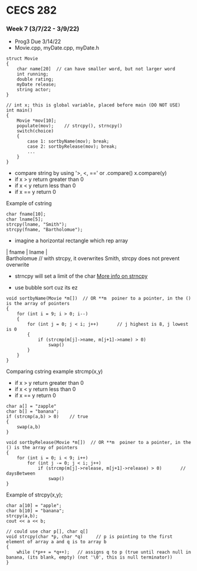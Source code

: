 # CECS 282
### Week 7 (3/7/22 - 3/9/22)

- Prog3 Due 3/14/22 
- Movie.cpp, myDate.cpp, myDate.h

```
struct Movie
{
    char name[20]  // can have smaller word, but not larger word
    int running;
    double rating;
    myDate release;
    string actor;
}

// int x; this is global variable, placed before main (DO NOT USE)
int main()
{
    Movie *mov[10];
    populate(mov);    // strcpy(), strncpy()
    switch(choice)
    {
        case 1: sortbyName(mov); break;
        case 2: sortbyRelease(mov); break;
        ...
    }
}
```

- compare string by using '>, <, ==' or .compare()
x.compare(y)
- if x > y return greater than 0
- if x < y return less than 0
- if x == y return 0

Example of cstring
```
char fname[10];
char lname[5];
strcpy(lname, "Smith");
strcpy(fname, "Bartholomue");
```
- imagine a horizontal rectangle which rep array
<p>| fname | lname |<br>
Bartholomue // with strcpy, it overwrites Smith, strcpy does not prevent overwrite<br></p>

- strncpy will set a limit of the char
[More info on strncpy](https://en.cppreference.com/w/cpp/string/byte/strncpy)

- use bubble sort cuz its ez
```
void sortbyName(Movie *m[])  // OR **m  poiner to a pointer, in the () is the array of pointers
{
    for (int i = 9; i > 0; i--)
    {
        for (int j = 0; j < i; j++)       // j highest is 8, j lowest is 0
        {
            if (strcmp(m[j]->name, m[j+1]->name) > 0)
                swap()
        }
    }
}
```

Comparing cstring example
strcmp(x,y)
- if x > y return greater than 0
- if x < y return less than 0
- if x == y return 0
```
char a[] = "zapple"
char b[] = "banana";
if (strcmp(a,b) > 0)    // true
{
    swap(a,b)
}
```

```
void sortbyRelease(Movie *m[])  // OR **m  poiner to a pointer, in the () is the array of pointers
{
    for (int i = 0; i < 9; i++)
        for (int j -= 0; j < i; j++)
            if (strcmp(m[j]->release, m[j+1]->release) > 0)       // daysBetween
                swap()
}
```

Example of strcpy(x,y);
```
char a[10] = "apple";
char b[10] = "banana";
strcpy(a,b);
cout << a << b;

// could use char p[], char q[]
void strcpy(char *p, char *q)     // p is pointing to the first element of array a and q is to array b
{
    while (*p++ = *q++);   // assigns q to p (true until reach null in banana, (its blank, empty) (not '\0', this is null terminator))
}
```
